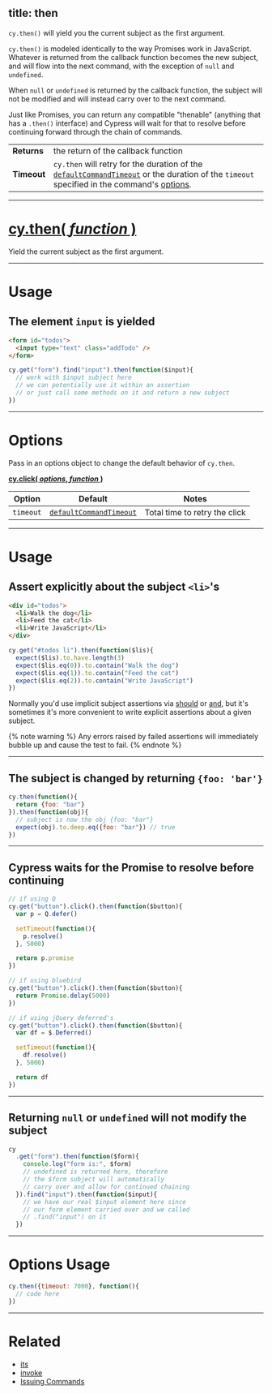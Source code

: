 title: then
---

`cy.then()` will yield you the current subject as the first argument.

`cy.then()` is modeled identically to the way Promises work in JavaScript.  Whatever is returned from the callback function becomes the new subject, and will flow into the next command, with the exception of `null` and `undefined`.

When `null` or `undefined` is returned by the callback function, the subject will not be modified and will instead carry over to the next command.

Just like Promises, you can return any compatible "thenable" (anything that has a `.then()` interface) and Cypress will wait for that to resolve before continuing forward through the chain of commands.

| | |
|--- | --- |
| **Returns** | the return of the callback function |
| **Timeout** | `cy.then` will retry for the duration of the [`defaultCommandTimeout`](https://on.cypress.io/guides/configuration#section-timeouts) or the duration of the `timeout` specified in the command's [options](#section-options). |

***

# [cy.then( *function* )](#section-usage)

Yield the current subject as the first argument.

***

# Usage

## The element `input` is yielded

```html
<form id="todos">
  <input type="text" class="addTodo" />
</form>
```

```javascript
cy.get("form").find("input").then(function($input){
  // work with $input subject here
  // we can potentially use it within an assertion
  // or just call some methods on it and return a new subject
})
```

***

# Options

Pass in an options object to change the default behavior of `cy.then`.

**[cy.click( *options*,  *function* )](#options-usage)**

Option | Default | Notes
--- | --- | ---
`timeout` | [`defaultCommandTimeout`](https://on.cypress.io/guides/configuration#section-timeouts) | Total time to retry the click

***

# Usage

## Assert explicitly about the subject `<li>`'s

```html
<div id="todos">
  <li>Walk the dog</li>
  <li>Feed the cat</li>
  <li>Write JavaScript</li>
</div>
```

```javascript
cy.get("#todos li").then(function($lis){
  expect($lis).to.have.length(3)
  expect($lis.eq(0)).to.contain("Walk the dog")
  expect($lis.eq(1)).to.contain("Feed the cat")
  expect($lis.eq(2)).to.contain("Write JavaScript")
})
```

Normally you'd use implicit subject assertions via [should](https://on.cypress.io/api/should) or [and](https://on.cypress.io/api/and), but it's sometimes it's more convenient to write explicit assertions about a given subject.

{% note warning  %}
Any errors raised by failed assertions will immediately bubble up and cause the test to fail.
{% endnote %}

***

## The subject is changed by returning `{foo: 'bar'}`

```javascript
cy.then(function(){
  return {foo: "bar"}
}).then(function(obj){
  // subject is now the obj {foo: "bar"}
  expect(obj).to.deep.eq({foo: "bar"}) // true
})
```

***

## Cypress waits for the Promise to resolve before continuing

```javascript
// if using Q
cy.get("button").click().then(function($button){
  var p = Q.defer()

  setTimeout(function(){
    p.resolve()
  }, 5000)

  return p.promise
})

// if using bluebird
cy.get("button").click().then(function($button){
  return Promise.delay(5000)
})

// if using jQuery deferred's
cy.get("button").click().then(function($button){
  var df = $.Deferred()

  setTimeout(function(){
    df.resolve()
  }, 5000)

  return df
})
```

***

## Returning `null` or `undefined` will not modify the subject

```javascript
cy
  .get("form").then(function($form){
    console.log("form is:", $form)
    // undefined is returned here, therefore
    // the $form subject will automatically
    // carry over and allow for continued chaining
  }).find("input").then(function($input){
    // we have our real $input element here since
    // our form element carried over and we called
    // .find("input") on it
  })
```

***

# Options Usage

```javascript
cy.then({timeout: 7000}, function(){
  // code here
})
```

***

# Related

- [its](https://on.cypress.io/api/its)
- [invoke](https://on.cypress.io/api/invoke)
- [Issuing Commands](https://on.cypress.io/guides/issuing-commands)
